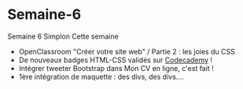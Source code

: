 # Semaine-6
Semaine 6 Simplon
Cette semaine
* OpenClassroom "Créer votre site web" / Partie 2 : les joies du CSS
* De nouveaux badges HTML-CSS validés sur  [Codecademy](https://www.codecademy.com/fr/users/valcott/achievements) !
* Intégrer tweeter Bootstrap dans Mon CV en ligne, c'est fait !
* 1ère intégration de maquette : des divs, des divs....